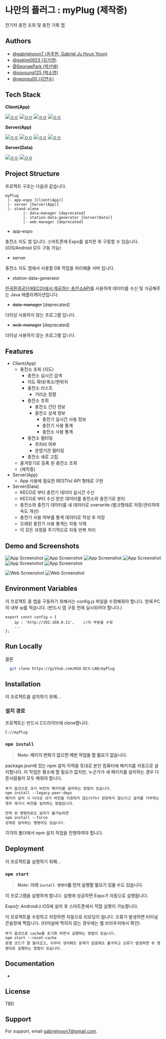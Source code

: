 
# 나만의 플러그 : myPlug (제작중)

전기차 충전 조회 및 충전 기록 앱


## Authors
- [@gabrielyoon7 (윤주현, Gabriel Ju Hyun Yoon)](https://github.com/gabrielyoon7)
- [@gykim0923 (김가영)](https://github.com/gykim0923)
- [@SeonaePark (박선애)](https://github.com/SeonaePark)
- [@soyoung125 (박소영)](https://github.com/soyoung125)
- [@yeonsu00 (김연수)](https://github.com/yeonsu00)


## Tech Stack

**Client(App)** 

[![ㅇㅇ](https://img.shields.io/badge/App-Expo%20GO-lightgray)](https://expo.dev/client)
[![ㅇㅇ](https://img.shields.io/badge/App-React%20Native-blue)](https://reactnative.dev/)
[![ㅇㅇ](https://img.shields.io/badge/App-Native%20Base-9cf)](https://nativebase.io/)
[![ㅇㅇ](https://img.shields.io/badge/App-React%20Native%20Navigation-blueviolet)](https://reactnavigation.org/)


**Server(App)**

[![ㅇㅇ](https://img.shields.io/badge/Backend-MongoDB-success)](https://www.mongodb.com/ko-kr)
[![ㅇㅇ](https://img.shields.io/badge/Backend-mongoose-red)](https://mongoosejs.com/)
[![ㅇㅇ](https://img.shields.io/badge/Backend-NodeJS-green)](https://nodejs.org/ko/)
[![ㅇㅇ](https://img.shields.io/badge/Backend-ExpressJS-black)](https://reactnative.dev/)

**Server(Data)**

[![ㅇㅇ](https://img.shields.io/badge/Backend-MongoDB-success)](https://www.mongodb.com/ko-kr)
[![ㅇㅇ](https://img.shields.io/badge/Backend-Java-red)](https://www.java.com/ko/)



## Project Structure

프로젝트 구조는 다음과 같습니다.

    myPlug
     |- app-expo [Client(App)]
     |- server [Server(App)]
     |- stand-alone
            |- data-manager [deprecated]
            |- station-data-generator [Server(Data)]
            |- web-manager [deprecated]
            

- app-expo

충전소 지도 앱 입니다. 스마트폰에 Expo를 설치한 후 구동할 수 있습니다. (iOS/Android 모두 구동 가능)

- server

충전소 지도 앱에서 사용할 DB 작업을 처리해줄 서버 입니다.

- station-data-generator

[한국환경공단(KECO)에서 제공하는 충전소API](https://www.data.go.kr/data/15013115/standard.do)를 사용하여 데이터를 수신 및 가공해주는 Java 애플리케이션입니다.

- ~~data-manager~~ [deprecated]

더이상 사용하지 않는 프로그램 입니다.

- ~~web-manager~~ [deprecated]

더이상 사용하지 않는 프로그램 입니다.

## Features

- Client(App)
  - 충전소 조회 (지도)
    - 충전소 실시간 검색
    - 지도 확대/축소/현위치
    - 충전소 리스트
        - 거리순 정렬
    - 충전소 조회
        - 충전소 간단 정보
        - 충전소 상세 정보
            - 충전기 실시간 사용 정보
            - 충전기 사용 통계
            - 충전소 사용 통계
    - 충전소 필터링
        - 주차비 여부
        - 운영기관 필터링
    - 충전소 새로 고침
  - 즐겨찾기로 등록 된 충전소 조회
  - (제작중)
- Server(App)
    - App 사용에 필요한 RESTful API 형태로 구현
- Server(Data)
  - KECO로 부터 충전기 데이터 실시간 수신
  - KECO로 부터 수신 받은 데이터를 충전소와 충전기로 분리
  - 충전소와 충전기 데이터를 새 데이터로 overwrite (벌크형태로 저장/관리하여 속도 개선)
  - 충전기 사용 여부를 통계 데이터로 작성 후 저장
  - 오래된 충전기 사용 통계는 자동 삭제
  - 이 모든 과정을 주기적으로 자동 반복 처리

## Demo and Screenshots

![App Screenshot](app/screenshots/%EC%95%B1_%EB%AA%A8%EB%91%90%EC%9D%98%20%EC%9D%BC%EA%B8%B0.gif)
![App Screenshot](app/screenshots/%EC%95%B1_%EB%8C%93%EA%B8%80%20%EB%8B%AC%EA%B8%B0.gif)
![App Screenshot](app/screenshots/%EC%95%B1_%EC%9D%BC%EA%B8%B0%20%EB%A9%94%EC%9D%B8.gif)
![App Screenshot](app/screenshots/%EC%95%B1_%EC%9D%BC%EA%B8%B0%20%EC%9D%BD%EA%B8%B0.gif)
![App Screenshot](app/screenshots/%EC%95%B1_%EC%9D%BC%EA%B8%B0%20%EC%9E%91%EC%84%B1.gif)
![App Screenshot](app/screenshots/%EC%95%B1_%ED%8C%94%EB%A1%9C%EC%9A%B0.gif)

![Web Screenshot](web/screenshots/%EC%9B%B9_%EC%9D%BC%EA%B8%B0%20%EC%9D%BD%EA%B8%B0.gif)
![Web Screenshot](web/screenshots/%EC%9B%B9_%EC%9D%BC%EA%B8%B0%20%EC%9E%91%EC%84%B1.gif)


## Environment Variables

이 프로젝트 중 앱을 구동하기 위해서는 config.js 파일을 수정해줘야 합니다.
현재 PC의 내부 ip를 적습니다. (반드시 앱 구동 전에 실시되어야 합니다.)

```
export const config = {
	ip : 'http://192.168.0.11',    //이 부분을 수정
    ...
};
```

## Run Locally

클론

```bash
  git clone https://github.com/KGU-DCS-LAB/myPlug
```

## Installation

이 프로젝트를 설치하기 위해...

### 설치 경로

프로젝트는 반드시 C드라이브에 clone합니다.

    C://myPlug


### `npm install`

> **Note: 패키지 변화가 없으면 매번 작업을 할 필요가 없습니다.**

package.json에 있는 npm 설치 이력을 토대로 본인 컴퓨터에 패키지를 자동으로 설치합니다.
이 작업은 평소에 할 필요가 없지만, 누군가가 새 패키지를 설치하는 경우 다른사람들이 모두 해줘야 합니다.

    부가 옵션으로 과거 버전의 패키지를 설치하는 방법이 있습니다.
    npm install --legacy-peer-deps
    패키지 설치 시 더이상 과거 버전을 지원하지 않는다거나 권장하지 않는다고 설치를 거부하는 경우 레거시 버전을 설치하는 방법입니다.

    만약 위 명령어로도 설치가 불가능하면
    npm install --force
    강제로 설치하는 명령어도 있습니다.

각각의 폴더에서 npm 설치 작업을 진행하여야 합니다.
## Deployment

이 프로젝트를 실행하기 위해...

### `npm start`
> **Note: 아래 `install 명령어`를 먼저 실행할 필요가 있을 수도 있습니다.**

이 프로그램을 실행하게 합니다.
실행에 성공하면 Expo가 자동으로 실행됩니다.

Expo는 Android나 iOS에 설치 후 스마트폰에서 직접 실행이 가능합니다.

이 프로젝트를 수정하고 저장하면 자동으로 리로딩이 됩니다.
오류가 발생하면 터미널 콘솔창에 찍힙니다. (터미널에 찍히지 않는 경우에는 웹 브라우저에서 확인)

    부가 옵션으로 cache를 초기화 하면서 실행하는 방법이 있습니다.
    npm start --reset-cache
    분명 코드가 잘 들어갔고, 아무리 생각해도 문제가 없음에도 불구하고 오류가 발생하면 위 명령어로 실행하는 방법이 있습니다.


## Documentation

-

## License

TBD

## Support

For support, email gabrielyoon7@gmail.com.

